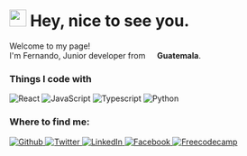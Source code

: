 <h1>
  <img src="https://emojis.slackmojis.com/emojis/images/1531849430/4246/blob-sunglasses.gif?1531849430" width="30"/> 
  Hey, nice to see you.
</h1>

<p>
  Welcome to my page! 
  </br> I'm Fernando, Junior developer from 
  <img src="https://image.flaticon.com/icons/svg/197/197597.svg" width="13"/>
  <b>Guatemala</b>.
  <h3>Things I code with</h3>
  
<p> 
  <img alt="React" src="https://img.shields.io/badge/-React-black?style=flat-square&logo=react" /> 
  <img alt="JavaScript" src="https://img.shields.io/badge/-Javascript-black?style=flat-square&logo=Javascript" />
  <img alt="Typescript" src="https://img.shields.io/badge/-Typescript-black?style=flat-square&logo=Typescript" />
  <img alt="Python" src="https://img.shields.io/badge/-Python-black?style=flat-square&logo=Python" />

<h3>Where to find me:</h3>
<p>
  <a href="https://github.com/fernancumez" target="_blank">
    <img alt="Github" src="https://img.shields.io/badge/GitHub-%2312100E.svg?&style=for-the-badge&logo=Github&logoColor=white" />
  </a> 
  <a href="https://twitter.com/fernancumez" target="_blank">
    <img alt="Twitter" src="https://img.shields.io/badge/twitter-%231DA1F2.svg?&style=for-the-badge&logo=twitter&logoColor=white" />
  </a> 
  <a href="https://www.linkedin.com/in/fernancumez" target="_blank">
    <img alt="LinkedIn" src="https://img.shields.io/badge/linkedin-%230077B5.svg?&style=for-the-badge&logo=linkedin&logoColor=white" />
  </a> 
  <a href="https://www.facebook.com/100013315538188" target="_blank">
    <img alt="Facebook" src="https://img.shields.io/badge/facebook-%230077B5.svg?&style=for-the-badge&logo=facebook&logoColor=white" />
  </a>
  <a href="https://www.freecodecamp.org/fernancumez" target="_blank">
    <img alt="Freecodecamp" src="https://img.shields.io/badge/freecodecamp-%23007735.svg?&style=for-the-badge&logo=freecodecamp&logoColor=white" target="_blank"/>
  </a>
</p>


